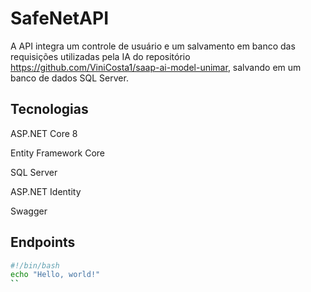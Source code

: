 # SafeNetAPI

A API integra um controle de usuário e um salvamento em banco das requisições utilizadas pela IA do repositório https://github.com/ViniCosta1/saap-ai-model-unimar, salvando em um banco de dados SQL Server.

## Tecnologias

ASP.NET Core 8

Entity Framework Core

SQL Server 

ASP.NET Identity

Swagger

## Endpoints 

```bash
#!/bin/bash
echo "Hello, world!"
``
